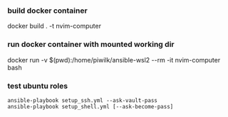 ### build docker container
docker build . -t nvim-computer 

### run docker container with mounted working dir
docker run -v $(pwd):/home/piwilk/ansible-wsl2 --rm -it nvim-computer bash

### test ubuntu roles
```
ansible-playbook setup_ssh.yml --ask-vault-pass
ansible-playbook setup_shell.yml [--ask-become-pass]
```

